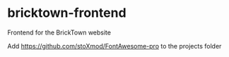 # bricktown-frontend
Frontend for the BrickTown website

Add https://github.com/stoXmod/FontAwesome-pro to the projects folder
